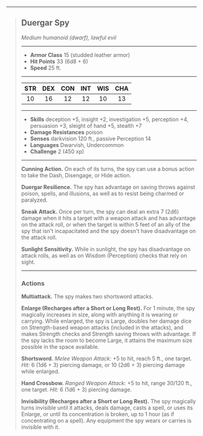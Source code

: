 ***
> ## Duergar Spy
> *Medium humanoid (dwarf), lawful evil*
> 
> ***
> 
> - **Armor Class** 15 (studded leather armor)
> - **Hit Points** 33 (6d8 + 6)
> - **Speed** 25 ft.
> 
> ***
> 
> |STR|DEX|CON|INT|WIS|CHA|
> |:---:|:---:|:---:|:---:|:---:|:---:|
> |10|16|12|12|10|13|
> 
> ***
> 
> - **Skills** deception +5, insight +2, investigation +5, perception +4, persuasion +3, sleight of hand +5, stealth +7
> - **Damage Resistances** poison
> - **Senses** darkvision 120 ft., passive Perception 14
> - **Languages** Dwarvish, Undercommon
> - **Challenge** 2 (450 xp)
> 
> ***
> 
> **Cunning Action.** On each of its turns, the spy can use a bonus action to take the Dash, Disengage, or Hide action.
> 
> **Duergar Resilience.** The spy has advantage on saving throws against poison, spells, and illusions, as well as to resist being charmed or paralyzed.
> 
> **Sneak Attack.** Once per turn, the spy can deal an extra 7 (2d6) damage when it hits a target with a weapon attack and has advantage on the attack roll, or when the target is within 5 feet of an ally of the spy that isn't incapacitated and the spy doesn't have disadvantage on the attack roll.
> 
> **Sunlight Sensitivity.** While in sunlight, the spy has disadvantage on attack rolls, as well as on Wisdom (Perception) checks that rely on sight.
> 
> ***
> 
> ### Actions
> **Multiattack.** The spy makes two shortsword attacks.
> 
> **Enlarge (Recharges after a Short or Long Rest).** For 1 minute, the spy magically increases in size, along with anything it is wearing or carrying. While enlarged, the spy is Large, doubles her damage dice on Strength-based weapon attacks (included in the attacks), and makes Strength checks and Strength saving throws with advantage. If the spy lacks the room to become Large, it attains the maximum size possible in the space available.
> 
> **Shortsword.** *Melee Weapon Attack:* +5 to hit, reach 5 ft., one target. *Hit:* 6 (1d6 + 3) piercing damage, or 10 (2d6 + 3) piercing damage while enlarged.
> 
> **Hand Crossbow.** *Ranged Weapon Attack:* +5 to hit, range 30/120 ft., one target. *Hit:* 6 (1d6 + 3) piercing damage.
> 
> **Invisibility (Recharges after a Short or Long Rest).** The spy magically turns invisible until it attacks, deals damage, casts a spell, or uses its Enlarge, or until its concentration is broken, up to 1 hour (as if concentrating on a spell). Any equipment the spy wears or carries is invisible with it.